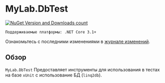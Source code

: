 # MyLab.DbTest
[![NuGet Version and Downloads count](https://buildstats.info/nuget/MyLab.DbTest)](https://www.nuget.org/packages/MyLab.DbTest)

```
Поддерживаемые платформы: .NET Core 3.1+
```
Ознакомьтесь с последними изменениями в [журнале изменений](/changelog.md).

## Обзор

`MyLab.DbTest` Предоставляет инструменты для использования в тестах на базе `xUnit` с использование БД (`linq2db`).

